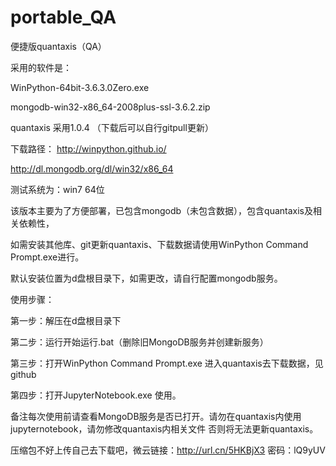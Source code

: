 # portable_QA
便捷版quantaxis（QA）

采用的软件是：

WinPython-64bit-3.6.3.0Zero.exe

mongodb-win32-x86_64-2008plus-ssl-3.6.2.zip

quantaxis 采用1.0.4 （下载后可以自行gitpull更新）

下载路径：
http://winpython.github.io/

http://dl.mongodb.org/dl/win32/x86_64

测试系统为：win7 64位

该版本主要为了方便部署，已包含mongodb（未包含数据），包含quantaxis及相关依赖性，

如需安装其他库、git更新quantaxis、下载数据请使用WinPython Command Prompt.exe进行。

默认安装位置为d盘根目录下，如需更改，请自行配置mongodb服务。



使用步骤：

第一步：解压在d盘根目录下

第二步：运行开始运行.bat（删除旧MongoDB服务并创建新服务）

第三步：打开WinPython Command Prompt.exe   进入quantaxis去下载数据，见github

第四步：打开JupyterNotebook.exe 使用。

备注每次使用前请查看MongoDB服务是否已打开。请勿在quantaxis内使用jupyternotebook，请勿修改quantaxis内相关文件 否则将无法更新quantaxis。

压缩包不好上传自己去下载吧，微云链接：http://url.cn/5HKBjX3    密码：lQ9yUV
